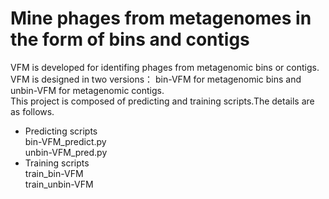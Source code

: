 # Mine phages from metagenomes in the form of bins and contigs  

VFM is developed for identifing phages from metagenomic bins or contigs. VFM is designed in two versions： bin-VFM for metagenomic bins and unbin-VFM for metagenomic contigs.  
This project is composed of predicting and training scripts.The details are as follows.
* Predicting scripts    
bin-VFM_predict.py    
unbin-VFM_pred.py
* Training scripts  
train_bin-VFM  
train_unbin-VFM
